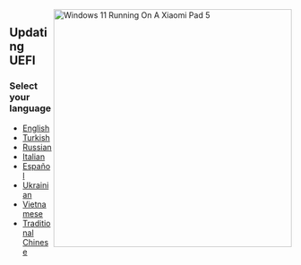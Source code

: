 <img align="right" src="https://raw.githubusercontent.com/erdilS/Port-Windows-11-Xiaomi-Pad-5/main/nabu.png" width="425" alt="Windows 11 Running On A Xiaomi Pad 5">

## Updating UEFI
### Select your language

- [English](English/UEFI-Updating.md)
- [Turkish]()
- [Russian]()
- [Italian]()
- [Español]()
- [Ukrainian]()
- [Vietnamese]()
- [Traditional Chinese]()
